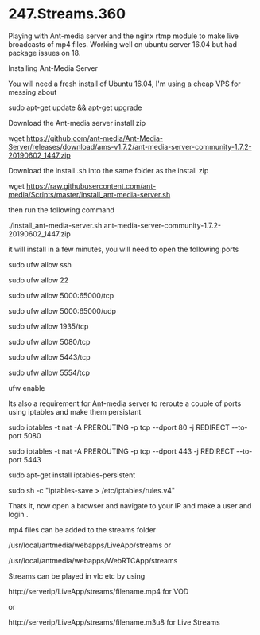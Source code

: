 # 247.Streams.360
Playing with Ant-media server and the nginx rtmp module to make live broadcasts of mp4 files. Working well on ubuntu server 16.04 but had package issues on 18.

Installing Ant-Media Server

You will need a fresh install of Ubuntu 16.04, I'm using a cheap VPS for messing about

sudo apt-get update && apt-get upgrade

Download the Ant-media server install zip

wget https://github.com/ant-media/Ant-Media-Server/releases/download/ams-v1.7.2/ant-media-server-community-1.7.2-20190602_1447.zip

Download the install .sh into the same folder as the install zip

wget https://raw.githubusercontent.com/ant-media/Scripts/master/install_ant-media-server.sh

then run the following command 

./install_ant-media-server.sh ant-media-server-community-1.7.2-20190602_1447.zip

it will install in a few minutes, you will need to open the following ports 

sudo ufw allow ssh

sudo ufw allow 22

sudo ufw allow 5000:65000/tcp

sudo ufw allow 5000:65000/udp

sudo ufw allow 1935/tcp

sudo ufw allow 5080/tcp

sudo ufw allow 5443/tcp

sudo ufw allow 5554/tcp

ufw enable 

Its also a requirement for Ant-media server to reroute a couple of ports using iptables and make them persistant

sudo iptables -t nat -A PREROUTING -p tcp --dport 80 -j REDIRECT --to-port 5080

sudo iptables -t nat -A PREROUTING -p tcp --dport 443 -j REDIRECT --to-port 5443

sudo apt-get install iptables-persistent

sudo sh -c "iptables-save > /etc/iptables/rules.v4"

Thats it, now open a browser and navigate to your IP and make a user and login .

mp4 files can be added to the streams folder 

/usr/local/antmedia/webapps/LiveApp/streams or

/usr/local/antmedia/webapps/WebRTCApp/streams

Streams can be played in vlc etc by using 

http://serverip/LiveApp/streams/filename.mp4 for VOD

or 

http://serverip/LiveApp/streams/filename.m3u8 for Live Streams 






